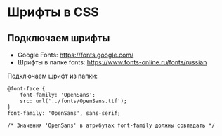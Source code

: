 # Шрифты в CSS

## Подключаем шрифты
* Google Fonts: https://fonts.google.com/
* Шрифты в папке fonts: https://www.fonts-online.ru/fonts/russian

Подключаем шрифт из папки:

    @font-face {
        font-family: 'OpenSans';
        src: url('../fonts/OpenSans.ttf');
    }
    font-family: 'OpenSans', sans-serif;
    
    /* Значения 'OpenSans' в атрибутах font-family должны совпадать */
